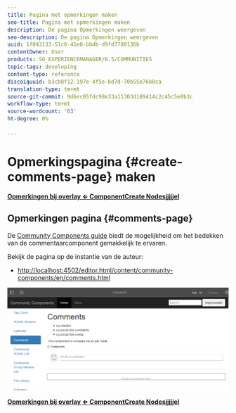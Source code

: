 ```yaml
---
title: Pagina met opmerkingen maken
seo-title: Pagina met opmerkingen maken
description: De pagina Opmerkingen weergeven
seo-description: De pagina Opmerkingen weergeven
uuid: 1f043133-51c6-41e8-bbdb-d9fd7780136b
contentOwner: User
products: SG_EXPERIENCEMANAGER/6.5/COMMUNITIES
topic-tags: developing
content-type: reference
discoiquuid: b3cb8f12-197e-4f5e-bd7d-70b55e76b0ca
translation-type: tm+mt
source-git-commit: 9d6ec05fdc98e33a11303d189414c2c45c5e8b3c
workflow-type: tm+mt
source-wordcount: '63'
ht-degree: 0%

---
```



# Opmerkingspagina {#create-comments-page} maken

**[Opmerkingen bij overlay ⇐ ](overlay-comments.md) [ComponentCreate Nodesjjjjjel](overlay-create-nodes.md)**

## Opmerkingen pagina {#comments-page}

De [Community Components guide](components-guide.md) biedt de mogelijkheid om het bedekken van de commentaarcomponent gemakkelijk te ervaren.

Bekijk de pagina op de instantie van de auteur:

* [http://localhost:4502/editor.html/content/community-components/en/comments.html](http://localhost:4502/editor.html/content/community-components/en/comments.html)

![opmerkingen](assets/comments.png)

**[Opmerkingen bij overlay ⇐ ](overlay-comments.md) [ComponentCreate Nodesjjjjjel](overlay-create-nodes.md)**